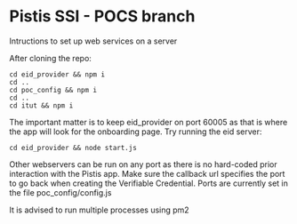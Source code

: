 # Pistis SSI - POCS branch
Intructions to set up web services on a server

After cloning the repo:

```
cd eid_provider && npm i
cd ..
cd poc_config && npm i
cd ..
cd itut && npm i
```

The important matter is to keep eid_provider on port 60005 as that is where the app will look for the onboarding page.
Try running the eid server:
```
cd eid_provider && node start.js
```

Other webservers can be run on any port as there is no hard-coded prior interaction with the Pistis app. 
Make sure the callback url specifies the port to go back when creating the Verifiable Credential.
Ports are currently set in the file poc_config/config.js

It is advised to run multiple processes using pm2
